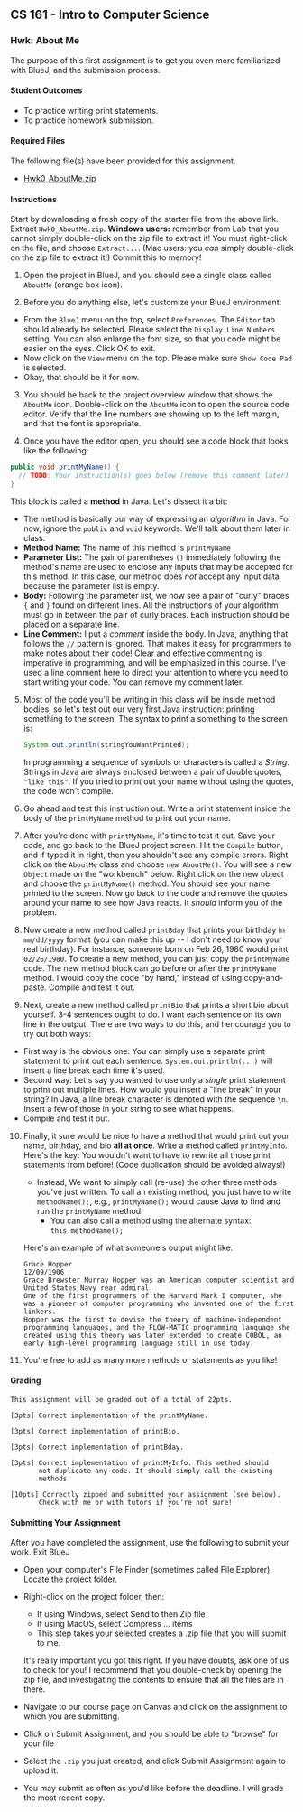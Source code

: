 ## CS 161 - Intro to Computer Science

### Hwk: About Me

The purpose of this first assignment is to get you even more familiarized with BlueJ, and the submission process.

#### Student Outcomes

- To practice writing print statements.
- To practice homework submission.

#### Required Files

The following file(s) have been provided for this assignment.

- [Hwk0_AboutMe.zip](Hwk0_AboutMe.zip)

#### Instructions

Start by downloading a fresh copy of the starter file from the above link. Extract `Hwk0_AboutMe.zip`. **Windows users:** remember from Lab that you cannot simply double-click on the zip file to extract it! You must right-click on the file, and choose `Extract...`. (Mac users: you _can_ simply double-click on the zip file to extract it!) Commit this to memory!

1. Open the project in BlueJ, and you should see a single class called `AboutMe` (orange box icon).

2. Before you do anything else, let's customize your BlueJ environment:

- From the `BlueJ` menu on the top, select `Preferences`. The `Editor` tab should already be selected. Please select the `Display Line Numbers` setting. You can also enlarge the font size, so that you code might be easier on the eyes. Click OK to exit.
- Now click on the `View` menu on the top. Please make sure `Show Code Pad` is selected.
- Okay, that should be it for now.

3. You should be back to the project overview window that shows the `AboutMe` icon. Double-click on the `AboutMe` icon to open the source code editor. Verify that the line numbers are showing up to the left margin, and that the font is appropriate.

4. Once you have the editor open, you should see a code block that looks like the following:

```java
public void printMyName() {
  // TODO: Your instruction(s) goes below (remove this comment later)
}
```

This block is called a **method** in Java. Let's dissect it a bit:

- The method is basically our way of expressing an _algorithm_ in Java. For now, ignore the `public` and `void` keywords. We'll talk about them later in class.
- **Method Name:** The name of this method is `printMyName`
- **Parameter List:** The pair of parentheses `()` immediately following the method's name are used to enclose any inputs that may be accepted for this method. In this case, our method does _not_ accept any input data because the parameter list is empty.
- **Body:** Following the parameter list, we now see a pair of "curly" braces `{` and `}` found on different lines. All the instructions of your algorithm must go in between the pair of curly braces. Each instruction should be placed on a separate line.
- **Line Comment:** I put a _comment_ inside the body. In Java, anything that follows the `//` pattern is ignored. That makes it easy for programmers to make notes about their code! Clear and effective commenting is imperative in programming, and will be emphasized in this course. I've used a line comment here to direct your attention to where you need to start writing your code. You can remove my comment later.

5. Most of the code you'll be writing in this class will be inside method bodies, so let's test out our very first Java instruction: printing something to the screen. The syntax to print a something to the screen is:

   ```java
   System.out.println(stringYouWantPrinted);
   ```

   In programming a sequence of symbols or characters is called a _String_. Strings in Java are always enclosed between a pair of double quotes, `"like this"`. If you tried to print out your name without using the quotes, the code won't compile.

6. Go ahead and test this instruction out. Write a print statement inside the body of the `printMyName` method to print out your name.

7. After you're done with `printMyName`, it's time to test it out. Save your code, and go back to the BlueJ project screen. Hit the `Compile` button, and if typed it in right, then you shouldn't see any compile errors. Right click on the `AboutMe` class and choose `new AboutMe()`. You will see a new `Object` made on the "workbench" below. Right click on the new object and choose the `printMyName()` method. You should see your name printed to the screen. Now go back to the code and remove the quotes around your name to see how Java reacts. It _should_ inform you of the problem.

8. Now create a new method called `printBday` that prints your birthday in `mm/dd/yyyy` format (you can make this up -- I don't need to know your real birthday). For instance, someone born on Feb 26, 1980 would print `02/26/1980`. To create a new method, you can just copy the `printMyName` code. The new method block can go before or after the `printMyName` method. I would copy the code "by hand," instead of using copy-and-paste. Compile and test it out.

9. Next, create a new method called `printBio` that prints a short bio about yourself. 3-4 sentences ought to do. I want each sentence on its own line in the output. There are two ways to do this, and I encourage you to try out both ways:

- First way is the obvious one: You can simply use a separate print statement to print out each sentence. `System.out.println(...)` will insert a line break each time it's used.
- Second way: Let's say you wanted to use only a _single_ print statement to print out multiple lines. How would you insert a "line break" in your string? In Java, a line break character is denoted with the sequence `\n`. Insert a few of those in your string to see what happens.
- Compile and test it out.

10. Finally, it sure would be nice to have a method that would print out your name, birthday, and bio **all at once**. Write a method called `printMyInfo`. Here's the key: You wouldn't want to have to rewrite all those print statements from before! (Code duplication should be avoided always!)

    - Instead, We want to simply call (re-use) the other three methods you've just written. To call an existing method, you just have to write `methodName();`, e.g., `printMyName();` would cause Java to find and run the `printMyName` method.
      - You can also call a method using the alternate syntax: `this.methodName();`

    Here's an example of what someone's output might like:

    ```
    Grace Hopper
    12/09/1906
    Grace Brewster Murray Hopper was an American computer scientist and United States Navy rear admiral.
    One of the first programmers of the Harvard Mark I computer, she was a pioneer of computer programming who invented one of the first linkers.
    Hopper was the first to devise the theory of machine-independent programming languages, and the FLOW-MATIC programming language she created using this theory was later extended to create COBOL, an early high-level programming language still in use today.
    ```

11. You're free to add as many more methods or statements as you like!

#### Grading

```
This assignment will be graded out of a total of 22pts.

[3pts] Correct implementation of the printMyName.

[3pts] Correct implementation of printBio.

[3pts] Correct implementation of printBday.

[3pts] Correct implementation of printMyInfo. This method should
       not duplicate any code. It should simply call the existing
       methods.

[10pts] Correctly zipped and submitted your assignment (see below).
       Check with me or with tutors if you're not sure!

```

#### Submitting Your Assignment

After you have completed the assignment, use the following to submit your work.
Exit BlueJ

- Open your computer's File Finder (sometimes called File Explorer). Locate the project folder.

- Right-click on the project folder, then:

  - If using Windows, select Send to then Zip file
  - If using MacOS, select Compress ... items
  - This step takes your selected creates a .zip file that you will submit to me.

  It's really important you got this right. If you have doubts, ask one of us to check for you! I recommend that you double-check by opening the zip file, and investigating the contents to ensure that all the files are in there.

- Navigate to our course page on Canvas and click on the assignment to which you are submitting.

- Click on Submit Assignment, and you should be able to "browse" for your file

- Select the `.zip` you just created, and click Submit Assignment again to upload it.

- You may submit as often as you'd like before the deadline. I will grade the most recent copy.
